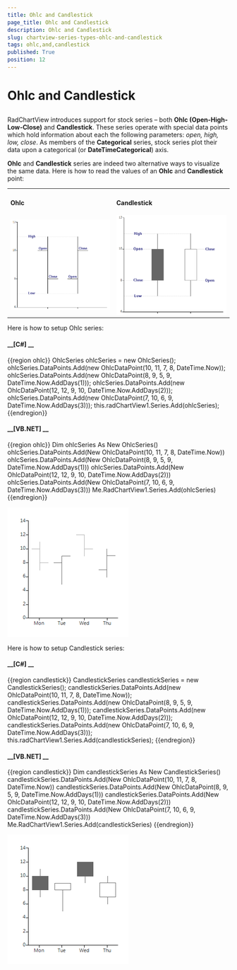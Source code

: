 ```yaml
---
title: Ohlc and Candlestick
page_title: Ohlc and Candlestick
description: Ohlc and Candlestick
slug: chartview-series-types-ohlc-and-candlestick
tags: ohlc,and,candlestick
published: True
position: 12
---
```


# Ohlc and Candlestick



## 

RadChartView introduces support for stock series – both __Ohlc (Open-High-Low-Close)__ and
          __Candlestick__. These series operate with special data points which hold information about
          each the following parameters: *open, high, low, close*. As members of the
          __Categorical__ series, stock series plot their data upon a categorical (or __DateTimeCategorical__) axis.
        

__Ohlc__ and __Candlestick__ series are indeed two alternative ways to visualize
          the same data. Here is how to read the values of an __Ohlc__ and __Candlestick__ point:
        
<table><th><tr><td>

<b>Ohlc</b></td><td>

<b>Candlestick</b></td></tr></th><tr><td>![chartview-series-types-ohlc-and-candlestick 001](images/chartview-series-types-ohlc-and-candlestick001.png)</td><td>![chartview-series-types-ohlc-and-candlestick 002](images/chartview-series-types-ohlc-and-candlestick002.png)</td></tr></table>

Here is how to setup Ohlc series:

#### __[C#] __

{{region ohlc}}
	            OhlcSeries ohlcSeries = new OhlcSeries();
	            ohlcSeries.DataPoints.Add(new OhlcDataPoint(10, 11, 7, 8, DateTime.Now));
	            ohlcSeries.DataPoints.Add(new OhlcDataPoint(8, 9, 5, 9, DateTime.Now.AddDays(1)));
	            ohlcSeries.DataPoints.Add(new OhlcDataPoint(12, 12, 9, 10, DateTime.Now.AddDays(2)));
	            ohlcSeries.DataPoints.Add(new OhlcDataPoint(7, 10, 6, 9, DateTime.Now.AddDays(3)));
	            this.radChartView1.Series.Add(ohlcSeries);
	{{endregion}}



#### __[VB.NET] __

{{region ohlc}}
	        Dim ohlcSeries As New OhlcSeries()
	        ohlcSeries.DataPoints.Add(New OhlcDataPoint(10, 11, 7, 8, DateTime.Now))
	        ohlcSeries.DataPoints.Add(New OhlcDataPoint(8, 9, 5, 9, DateTime.Now.AddDays(1)))
	        ohlcSeries.DataPoints.Add(New OhlcDataPoint(12, 12, 9, 10, DateTime.Now.AddDays(2)))
	        ohlcSeries.DataPoints.Add(New OhlcDataPoint(7, 10, 6, 9, DateTime.Now.AddDays(3)))
	        Me.RadChartView1.Series.Add(ohlcSeries)
	{{endregion}}

![chartview-series-types-ohlc-and-candlestick 003](images/chartview-series-types-ohlc-and-candlestick003.png)

Here is how to setup Candlestick series:

#### __[C#] __

{{region candlestick}}
	            CandlestickSeries candlestickSeries = new CandlestickSeries();
	            candlestickSeries.DataPoints.Add(new OhlcDataPoint(10, 11, 7, 8, DateTime.Now));
	            candlestickSeries.DataPoints.Add(new OhlcDataPoint(8, 9, 5, 9, DateTime.Now.AddDays(1)));
	            candlestickSeries.DataPoints.Add(new OhlcDataPoint(12, 12, 9, 10, DateTime.Now.AddDays(2)));
	            candlestickSeries.DataPoints.Add(new OhlcDataPoint(7, 10, 6, 9, DateTime.Now.AddDays(3)));
	            this.radChartView1.Series.Add(candlestickSeries);
	{{endregion}}



#### __[VB.NET] __

{{region candlestick}}
	        Dim candlestickSeries As New CandlestickSeries()
	        candlestickSeries.DataPoints.Add(New OhlcDataPoint(10, 11, 7, 8, DateTime.Now))
	        candlestickSeries.DataPoints.Add(New OhlcDataPoint(8, 9, 5, 9, DateTime.Now.AddDays(1)))
	        candlestickSeries.DataPoints.Add(New OhlcDataPoint(12, 12, 9, 10, DateTime.Now.AddDays(2)))
	        candlestickSeries.DataPoints.Add(New OhlcDataPoint(7, 10, 6, 9, DateTime.Now.AddDays(3)))
	        Me.RadChartView1.Series.Add(candlestickSeries)
	{{endregion}}

![chartview-series-types-ohlc-and-candlestick 004](images/chartview-series-types-ohlc-and-candlestick004.png)
